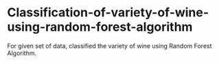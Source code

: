 # Classification-of-variety-of-wine-using-random-forest-algorithm
For given set of data, classified the variety of wine using Random Forest Algorithm. 
